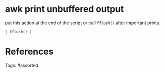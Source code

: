 # awk print unbuffered output
put this action at the end of the script
or call `fflush()` after important prints.
```awk
{ fflush() }
```

# References

Tags:
    #assorted
